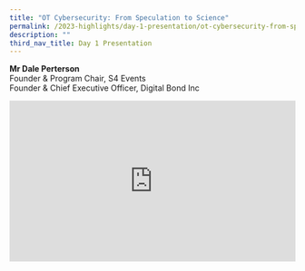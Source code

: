 ```yaml
---
title: "OT Cybersecurity: From Speculation to Science"
permalink: /2023-highlights/day-1-presentation/ot-cybersecurity-from-speculation-to-science/
description: ""
third_nav_title: Day 1 Presentation
---
```

<b>Mr Dale Perterson</b><br>
Founder &amp; Program Chair, S4 Events<br>
Founder &amp; Chief Executive Officer, Digital Bond Inc

<div class="video-container">
<iframe width="853" height="315" src="https://www.youtube.com/embed/26kGgA2YBcA?si=vdCInF2Q_8x7mNH2" frameborder="0" allow="accelerometer; autoplay; encrypted-media; gyroscope; picture-in-picture" allowfullscreen=""></iframe></div>









<style type="text/css"> 
	    .video-container {
      position: relative;
      padding-bottom: 56.25%; /* 16:9 */
      height: 0;
    }
    .video-container iframe {
      position: absolute;
      top: 0;
      left: 0;
      width: 100%;
      height: 100%;
    }
	</style>